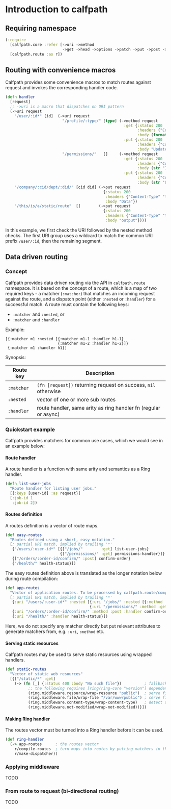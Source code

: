 # Introduction to calfpath

## Requiring namespace

```clojure
(:require
  [calfpath.core :refer [->uri ->method
                         ->get ->head ->options ->patch ->put ->post ->delete]]
  [calfpath.route :as r])
```


## Routing with convenience macros

Calfpath provides some convenience macros to match routes against request and invokes the
corresponding handler code.

```clojure
(defn handler
  [request]
  ;; ->uri is a macro that dispatches on URI pattern
  (->uri request
    "/user/:id*" [id]  (->uri request
                         "/profile/:type/" [type] (->method request
                                                    :get {:status 200
                                                          :headers {"Content-Type" "text/plain"}
                                                          :body (format "ID: %s, Type: %s" id type)}
                                                    :put {:status 200
                                                          :headers {"Content-Type" "text/plain"}
                                                          :body "Updated"})
                         "/permissions/"   []     (->method request
                                                    :get {:status 200
                                                          :headers {"Content-Type" "text/plain"}
                                                          :body (str "ID: " id)}
                                                    :put {:status 200
                                                          :headers {"Content-Type" "text/plain"}
                                                          :body (str "Updated ID: " id)}))
    "/company/:cid/dept/:did/" [cid did] (->put request
                                           {:status 200
                                            :headers {"Content-Type" "text/plain"}
                                            :body "Data"})
    "/this/is/a/static/route"  []        (->put request
                                           {:status 200
                                            :headers {"Content-Type" "text/plain"}
                                            :body "output"})))
```

In this example, we first check the URI followed by the nested method checks. The first URI group
uses a wildcard to match the common URI prefix `/user/:id`, then the remaining segment.


## Data driven routing

### Concept

Calfpath provides data driven routing via the API in `calfpath.route` namespace. It is based on the
concept of a route, which is a map of two required keys - a matcher (`:matcher`) that matches an
incoming request against the route, and a dispatch point (either `:nested` or `:handler`) for a
successful match. A route must contain the following keys:

- `:matcher` and `:nested`, or
- `:matcher` and `:handler`

Example:

```edn
[{:matcher m1 :nested [{:matcher m1-1 :handler h1-1}
                       {:matcher m1-2 :handler h1-2}]}
 {:matcher m1 :handler h1}]
```

Synopsis:

| Route key| Description |
|----------|-------------|
|`:matcher`|`(fn [request])` returning request on success, `nil` otherwise |
|`:nested` |vector of one or more sub routes                               |
|`:handler`|route handler, same arity as ring handler fn (regular or async)|


### Quickstart example

Calfpath provides matchers for common use cases, which we would see in an example below:

#### Route handler

A route handler is a function with same arity and semantics as a Ring handler.

```clojure
(defn list-user-jobs
  "Route handler for listing user jobs."
  [{:keys [user-id] :as request}]
  [:job-id 1
   :job-id 2])
```

#### Routes definition

A routes definition is a vector of route maps.

```clojure
(def easy-routes
  "Routes defined using a short, easy notation."
  [; partial URI match, implied by trailing '*'
   {"/users/:user-id*" [{["/jobs/"        :get] list-user-jobs}
                        {["/permissions/" :get] permissions-handler}]}
   {["/orders/:order-id/confirm/" :post] confirm-order}
   {"/health/" health-status}])
```

The easy routes definition above is translated as the longer notation below during route compilation:

```clojure
(def app-routes
  "Vector of application routes. To be processed by calfpath.route/compile-routes to generate matchers."
  [; partial URI match, implied by trailing '*'
   {:uri "/users/:user-id*" :nested [{:uri "/jobs/" :nested [{:method :get :handler list-user-jobs}]}
                                     {:uri "/permissions/" :method :get permissions-handler}]}
   {:uri "/orders/:order-id/confirm/" :method :post :handler confirm-order} ; :uri is lifted over :method
   {:uri "/health/" :handler health-status}])
```

Here, we do not specify any matcher directly but put relevant attributes to generate matchers
from, e.g. `:uri`, `:method` etc.


#### Serving static resources

Calfpath routes may be used to serve static resources using wrapped handlers.

```clojure
(def static-routes
  "Vector of static web resources"
  [{["/static/*" :get]
    (-> (fn [_] {:status 400 :body "No such file"})          ; fallback
          ;; the following requires [ring/ring-core "version"] dependency in your project
          (ring.middleware.resource/wrap-resource "public")  ; serve files from classpath
          (ring.middleware.file/wrap-file "/var/www/public") ; serve files from filesystem
          (ring.middleware.content-type/wrap-content-type)   ; detect and put content type
          (ring.middleware.not-modified/wrap-not-modified))}])
```


#### Making Ring handler

The routes vector must be turned into a Ring handler before it can be used.

```clojure
(def ring-handler
  (-> app-routes      ; the routes vector
    r/compile-routes  ; turn maps into routes by putting matchers in them
    r/make-dispatcher))
```


### Applying middleware

TODO


### From route to request (bi-directional routing)

TODO
